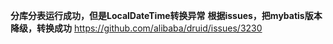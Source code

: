 **分库分表运行成功，但是LocalDateTime转换异常**
**根据issues，把mybatis版本降级，转换成功**
https://github.com/alibaba/druid/issues/3230